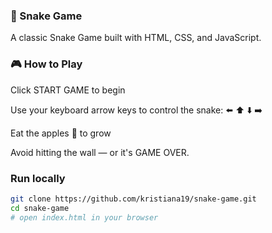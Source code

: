 ### 🐍 Snake Game

A classic Snake Game built with HTML, CSS, and JavaScript.

### 🎮 How to Play

Click START GAME to begin

Use your keyboard arrow keys to control the snake:
⬅️ ⬆️ ⬇️ ➡️

Eat the apples 🍎 to grow

Avoid hitting the wall — or it's GAME OVER.

### Run locally

```bash
git clone https://github.com/kristiana19/snake-game.git
cd snake-game
# open index.html in your browser
```
